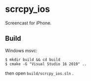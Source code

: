 # scrcpy_ios

Screencast for iPhone.

## Build

Windows msvc:
```
$ mkdir build && cd build
$ cmake -G "Visual Studio 16 2019" ..
```

then open `build/scrcpy_ios.sln` .